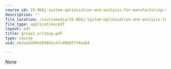 ```yaml
---
course_id: 15-066j-system-optimization-and-analysis-for-manufacturing-summer-2003
description: ''
file_location: /coursemedia/15-066j-system-optimization-and-analysis-for-manufacturing-summer-2003/eb3aa5d49d193841c47cd8b877f4aa64_group1_writeup.pdf
file_type: application/pdf
layout: pdf
title: group1_writeup.pdf
type: course
uid: eb3aa5d49d193841c47cd8b877f4aa64

---
```

None